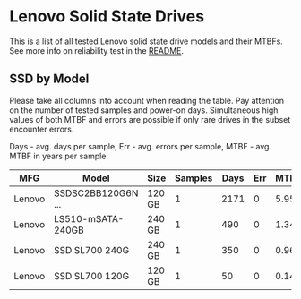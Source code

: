 Lenovo Solid State Drives
=========================

This is a list of all tested Lenovo solid state drive models and their MTBFs. See
more info on reliability test in the [README](https://github.com/bsdhw/SMART).

SSD by Model
------------

Please take all columns into account when reading the table. Pay attention on the
number of tested samples and power-on days. Simultaneous high values of both MTBF
and errors are possible if only rare drives in the subset encounter errors.

Days - avg. days per sample,
Err  - avg. errors per sample,
MTBF - avg. MTBF in years per sample.

| MFG       | Model              | Size   | Samples | Days  | Err   | MTBF |
|-----------|--------------------|--------|---------|-------|-------|------|
| Lenovo    | SSDSC2BB120G6N ... | 120 GB | 1       | 2171  | 0     | 5.95   |
| Lenovo    | LS510-mSATA-240GB  | 240 GB | 1       | 490   | 0     | 1.34   |
| Lenovo    | SSD SL700 240G     | 240 GB | 1       | 350   | 0     | 0.96   |
| Lenovo    | SSD SL700 120G     | 120 GB | 1       | 50    | 0     | 0.14   |
